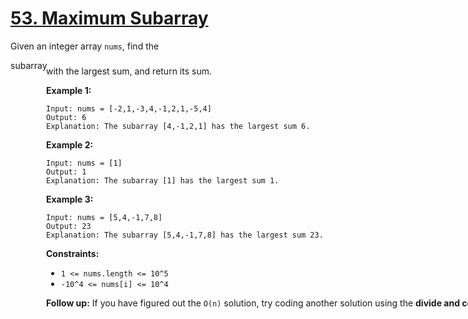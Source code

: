 # [53. Maximum Subarray](https://leetcode.com/problems/maximum-subarray/description/)

Given an integer array `nums`, find the <div aria-expanded="false" data-headlessui-state="" id="headlessui-popover-button-:rl:">subarray<div style="position: fixed; z-index: 40; inset: 0px auto auto 0px; transform: translate(285px, 182px);"> with the largest sum, and return its sum.

**Example 1:**

```
Input: nums = [-2,1,-3,4,-1,2,1,-5,4]
Output: 6
Explanation: The subarray [4,-1,2,1] has the largest sum 6.
```

**Example 2:**

```
Input: nums = [1]
Output: 1
Explanation: The subarray [1] has the largest sum 1.
```

**Example 3:**

```
Input: nums = [5,4,-1,7,8]
Output: 23
Explanation: The subarray [5,4,-1,7,8] has the largest sum 23.
```

**Constraints:**

-   `1 <= nums.length <= 10^5`
-   `-10^4 <= nums[i] <= 10^4`

**Follow up:** If you have figured out the `O(n)` solution, try coding another solution using the **divide and conquer** approach, which is more subtle.
